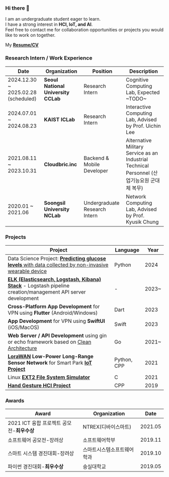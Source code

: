 ### Hi there 👋
I am an undergraduate student eager to learn.  
I have a strong interest in **HCI, IoT, and AI**.  
Feel free to contact me for collaboration opportunities or projects you would like to work on together.  

My [**Resume/CV**](https://docs.google.com/document/d/1Jur3RpNdH667zqWM_KqqynhnR-LW-a00QLYJUvsBdS8/edit?usp=sharing)

<!--
**gjlee0802/gjlee0802** is a ✨ _special_ ✨ repository because its `README.md` (this file) appears on your GitHub profile.

Here are some ideas to get you started:

- 🔭 I’m currently working on ...
- 🌱 I’m currently learning ...
- 👯 I’m looking to collaborate on ...
- 🤔 I’m looking for help with ...
- 💬 Ask me about ...
- 📫 How to reach me: ...
- 😄 Pronouns: ...
- ⚡ Fun fact: ...
-->

### Research Intern / Work Experience
|Date|Organization|Position|Description|
|----|------------|--------|-----------|
|2024.12.30 ~ 2025.02.28 (scheduled)|**Seoul National University CCLab**|Research Intern|Cognitive Computing Lab, Expected ~TODO~|
|2024.07.01 ~ 2024.08.23|**KAIST ICLab**|Research Intern|Interactive Computing Lab, Advised by Prof. Uichin Lee|
|2021.08.11 ~ 2023.10.31|**Cloudbric.inc**|Backend & Mobile Developer|Alternative Military Service as an Industrial Technical Personnel  (산업기능요원 군대체 복무)|
|2020.01 ~ 2021.06|**Soongsil University NCLab**|Undergraduate Research Intern|Network Computing Lab, Advised by Prof. Kyusik Chung|

### Projects

| Project | Language | Year |
|---------|----------|------|
| Data Science Project: [**Predicting glucose levels** with data collected by non-invasive wearable device](https://github.com/gjlee0802/engineering-digital-biomarkers) | Python | 2024 |
| **[ELK (Elasticsearch, Logstash, Kibana) Stack](https://github.com/gjlee0802/ElasticStack-Kafka-Docker-Study)** - Logstash pipeline creation/management API server development | - | 2023~ |
| **Cross-Platform App Development** for VPN using **Flutter** (Android/Windows) | Dart | 2023 |
| **App Development** for VPN using **SwiftUI** (iOS/MacOS) | Swift | 2023 |
| **Web Server / API Development** using gin or echo framework based on [Clean Architecture](https://github.com/gjlee0802/web-tuto-with-gin/tree/v3) | Go | 2021~ |
| **[LoraWAN](https://github.com/gjlee0802/toiot-lora-gateway-driver/tree/main) Low-Power Long-Range Sensor Network** for Smart Park **[IoT Project](http://www.ntrexgo.com/archives/40437)** | Python, CPP | 2021 |
| Linux **[EXT2 File System Simulator](https://github.com/gjlee0802/EXT2_File_System)** | C | 2021 |
| **[Hand Gesture HCI Project](https://github.com/gjlee0802/3d_interact/tree/master)** | CPP | 2019 |

### Awards
|Award|Organization|Date|
|-----|------------|----|
|2021 ICT 융합 프로젝트 공모전-**최우수상**|NTREX(디바이스마트)|2021.05|
|소프트웨어 공모전-장려상|소프트웨어학부|2019.11|
|스마트 시스템 경진대회-장려상|스마트시스템소프트웨어학과|2019.10|
|파이썬 경진대회-**최우수상**|숭실대학교|2019.05|
